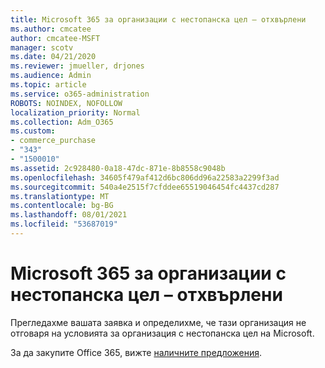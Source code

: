 ```yaml
---
title: Microsoft 365 за организации с нестопанска цел – отхвърлени
ms.author: cmcatee
author: cmcatee-MSFT
manager: scotv
ms.date: 04/21/2020
ms.reviewer: jmueller, drjones
ms.audience: Admin
ms.topic: article
ms.service: o365-administration
ROBOTS: NOINDEX, NOFOLLOW
localization_priority: Normal
ms.collection: Adm_O365
ms.custom:
- commerce_purchase
- "343"
- "1500010"
ms.assetid: 2c928480-0a18-47dc-871e-8b8558c9048b
ms.openlocfilehash: 34605f479af412d6bc806dd96a22583a2299f3ad
ms.sourcegitcommit: 540a4e2515f7cfddee65519046454fc4437cd287
ms.translationtype: MT
ms.contentlocale: bg-BG
ms.lasthandoff: 08/01/2021
ms.locfileid: "53687019"
---
```

# <a name="microsoft-365-for-nonprofits---declined"></a>Microsoft 365 за организации с нестопанска цел – отхвърлени

Прегледахме вашата заявка и определихме, че тази организация не отговаря на условията за организация с нестопанска цел на Microsoft.
  
За да закупите Office 365, вижте [наличните предложения](https://portal.office.com/AdminPortal/Home).
